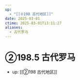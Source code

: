 ```yaml
---
up:
  - "[[②198 古代地区]]"
date: 2025-03-01
ctime: 2025-03-01T13:11:27
aliases:
  - 古代罗马
---
```


# ②198.5 古代罗马

- up: [[②198 古代地区]]
